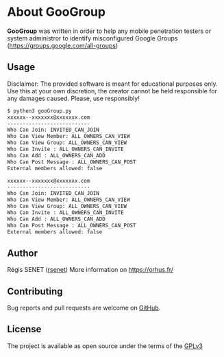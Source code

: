 # About GooGroup

**GooGroup** was written in order to help any mobile penetration testers or system administror to identify misconfigured Google Groups (https://groups.google.com/all-groups)

## Usage

Disclaimer: The provided software is meant for educational purposes only. Use this at your own discretion, the creator cannot be held responsible for any damages caused. Please, use responsibly!

```bash
$ python3 gooGroup.py
xxxxxx--xxxxxxx@xxxxxxx.com
---------------------------
Who Can Join: INVITED_CAN_JOIN
Who Can View Member: ALL_OWNERS_CAN_VIEW
Who Can View Group: ALL_OWNERS_CAN_VIEW
Who Can Invite : ALL_OWNERS_CAN_INVITE
Who Can Add : ALL_OWNERS_CAN_ADD
Who Can Post Message : ALL_OWNERS_CAN_POST
External members allowed: false

xxxxxx--xxxxxxx@xxxxxxx.com
---------------------------
Who Can Join: INVITED_CAN_JOIN
Who Can View Member: ALL_OWNERS_CAN_VIEW
Who Can View Group: ALL_OWNERS_CAN_VIEW
Who Can Invite : ALL_OWNERS_CAN_INVITE
Who Can Add : ALL_OWNERS_CAN_ADD
Who Can Post Message : ALL_OWNERS_CAN_POST
External members allowed: false
```

## Author

Régis SENET ([rsenet](https://github.com/rsenet))
More information on https://orhus.fr/


## Contributing

Bug reports and pull requests are welcome on [GitHub](https://github.com/rsenet/firebaseWritableCheck).

## License

The project is available as open source under the terms of the [GPLv3](https://www.gnu.org/licenses/quick-guide-gplv3.en.html)
